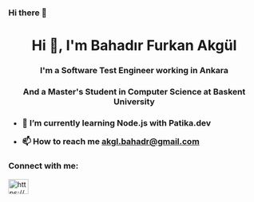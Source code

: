 ### Hi there 👋

<h1 align="center">Hi 👋, I'm Bahadır Furkan Akgül</h1>
<h3 align="center">I'm a Software Test Engineer working in Ankara</h3>
<h3 align="center">And a Master's Student in Computer Science at Baskent University<h3>

- 🌱 I’m currently learning **Node.js with Patika.dev**

- 📫 How to reach me **akgl.bahadr@gmail.com**

<h3 align="left">Connect with me:</h3>
<p align="left">
<a href="https://linkedin.com/in/https://www.linkedin.com/in/bahadirfurkan-akgul/" target="blank"><img align="center" src="https://raw.githubusercontent.com/rahuldkjain/github-profile-readme-generator/master/src/images/icons/Social/linked-in-alt.svg" alt="https://www.linkedin.com/in/bahadirfurkan-akgul/" height="30" width="40" /></a>
</p>

